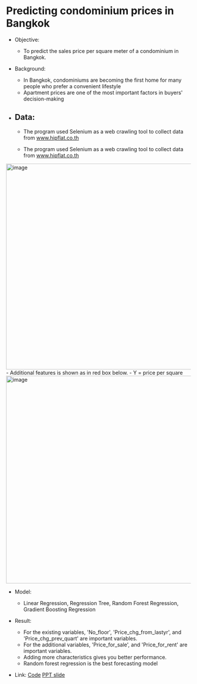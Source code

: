  # Predicting condominium prices in Bangkok  
  
- Objective: 
  - To predict the sales price per square meter of a condominium in Bangkok.    
- Background:   
  - In Bangkok, condominiums are becoming the first home for many people who prefer a convenient lifestyle  
  - Apartment prices are one of the most important factors in buyers' decision-making
  
- ## Data: 
  - The program used Selenium as a web crawling tool to collect data from www.hipflat.co.th
    
  - The program used Selenium as a web crawling tool to collect data from www.hipflat.co.th
<img width="560" alt="image" src="https://github.com/Teemyteem/BK21_technical_porfolio/assets/129394136/0a2c70b7-14df-408d-be94-5b14953168bd">
  - Additional features is shown as in red box below.
  - Y = price per square
<img width="565" alt="image" src="https://github.com/Teemyteem/BK21_technical_porfolio/assets/129394136/5d120bae-8a3d-4591-9922-f9bbedfc20d3"> 


- Model:
  - Linear Regression, Regression Tree, Random Forest Regression, Gradient Boosting Regression  
  
- Result:  
  - For the existing variables, 'No_floor', 'Price_chg_from_lastyr', and 'Price_chg_prev_quart' are important variables.  
  - For the additional variables, 'Price_for_sale', and 'Price_for_rent' are important variables.  
  - Adding more characteristics gives you better performance.  
  - Random forest regression is the best forecasting model
- Link: [Code](https://github.com/Teemyteem/BK21_technical_porfolio/blob/main/%EB%8D%B0%EC%9D%B4%ED%84%B0%20%EC%88%98%EC%A7%91%20%EB%B0%8F%20%EC%A0%95%EC%A0%9C/Condo%20price%20per%20square%20meter%20prediction.ipynb) [PPT slide](https://github.com/Teemyteem/BK21_technical_porfolio/blob/main/%EB%8D%B0%EC%9D%B4%ED%84%B0%20%EC%88%98%EC%A7%91%20%EB%B0%8F%20%EC%A0%95%EC%A0%9C/Predicting%20condominium%20price%20in%20Bangkok.pdf)
